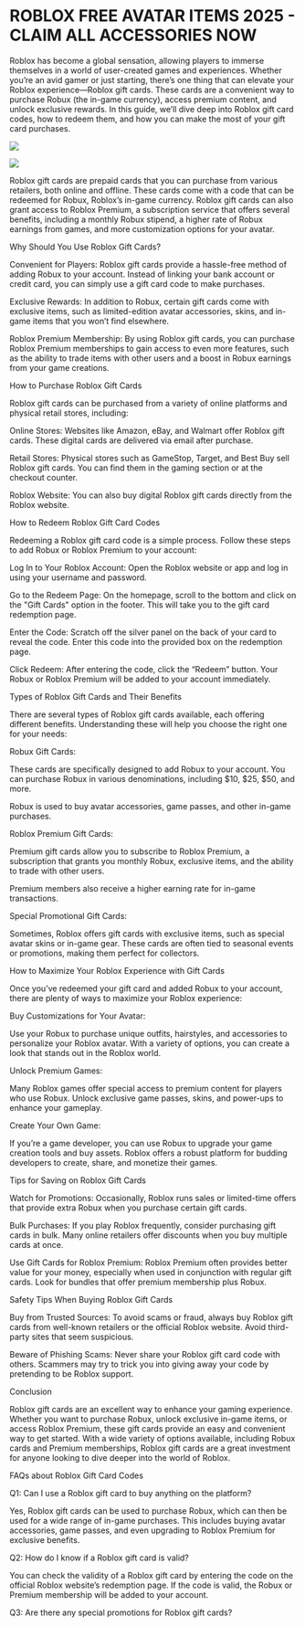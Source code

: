 # ROBLOX FREE AVATAR ITEMS 2025 - CLAIM ALL ACCESSORIES NOW
Roblox has become a global sensation, allowing players to immerse themselves in a world of user-created games and experiences. Whether you’re an avid gamer or just starting, there’s one thing that can elevate your Roblox experience—Roblox gift cards. These cards are a convenient way to purchase Robux (the in-game currency), access premium content, and unlock exclusive rewards. In this guide, we’ll dive deep into Roblox gift card codes, how to redeem them, and how you can make the most of your gift card purchases.

[![](https://pic-png.s3.eu-north-1.amazonaws.com/click-cursor-icon-with-click-here-button-free-png.png)](https://www.apkhub.site/)

[![](https://pic-png.s3.eu-north-1.amazonaws.com/click-cursor-icon-with-click-here-button-free-png.png)](https://www.apkhub.site/)

Roblox gift cards are prepaid cards that you can purchase from various retailers, both online and offline. These cards come with a code that can be redeemed for Robux, Roblox’s in-game currency. Roblox gift cards can also grant access to Roblox Premium, a subscription service that offers several benefits, including a monthly Robux stipend, a higher rate of Robux earnings from games, and more customization options for your avatar.

Why Should You Use Roblox Gift Cards?

Convenient for Players: Roblox gift cards provide a hassle-free method of adding Robux to your account. Instead of linking your bank account or credit card, you can simply use a gift card code to make purchases.

Exclusive Rewards: In addition to Robux, certain gift cards come with exclusive items, such as limited-edition avatar accessories, skins, and in-game items that you won’t find elsewhere.

Roblox Premium Membership: By using Roblox gift cards, you can purchase Roblox Premium memberships to gain access to even more features, such as the ability to trade items with other users and a boost in Robux earnings from your game creations.

How to Purchase Roblox Gift Cards

Roblox gift cards can be purchased from a variety of online platforms and physical retail stores, including:

Online Stores: Websites like Amazon, eBay, and Walmart offer Roblox gift cards. These digital cards are delivered via email after purchase.

Retail Stores: Physical stores such as GameStop, Target, and Best Buy sell Roblox gift cards. You can find them in the gaming section or at the checkout counter.

Roblox Website: You can also buy digital Roblox gift cards directly from the Roblox website.

How to Redeem Roblox Gift Card Codes

Redeeming a Roblox gift card code is a simple process. Follow these steps to add Robux or Roblox Premium to your account:

Log In to Your Roblox Account: Open the Roblox website or app and log in using your username and password.

Go to the Redeem Page: On the homepage, scroll to the bottom and click on the "Gift Cards" option in the footer. This will take you to the gift card redemption page.

Enter the Code: Scratch off the silver panel on the back of your card to reveal the code. Enter this code into the provided box on the redemption page.

Click Redeem: After entering the code, click the “Redeem” button. Your Robux or Roblox Premium will be added to your account immediately.

Types of Roblox Gift Cards and Their Benefits

There are several types of Roblox gift cards available, each offering different benefits. Understanding these will help you choose the right one for your needs:

Robux Gift Cards:

These cards are specifically designed to add Robux to your account. You can purchase Robux in various denominations, including $10, $25, $50, and more.

Robux is used to buy avatar accessories, game passes, and other in-game purchases.

Roblox Premium Gift Cards:

Premium gift cards allow you to subscribe to Roblox Premium, a subscription that grants you monthly Robux, exclusive items, and the ability to trade with other users.

Premium members also receive a higher earning rate for in-game transactions.

Special Promotional Gift Cards:

Sometimes, Roblox offers gift cards with exclusive items, such as special avatar skins or in-game gear. These cards are often tied to seasonal events or promotions, making them perfect for collectors.

How to Maximize Your Roblox Experience with Gift Cards

Once you’ve redeemed your gift card and added Robux to your account, there are plenty of ways to maximize your Roblox experience:

Buy Customizations for Your Avatar:

Use your Robux to purchase unique outfits, hairstyles, and accessories to personalize your Roblox avatar. With a variety of options, you can create a look that stands out in the Roblox world.

Unlock Premium Games:

Many Roblox games offer special access to premium content for players who use Robux. Unlock exclusive game passes, skins, and power-ups to enhance your gameplay.

Create Your Own Game:

If you’re a game developer, you can use Robux to upgrade your game creation tools and buy assets. Roblox offers a robust platform for budding developers to create, share, and monetize their games.

Tips for Saving on Roblox Gift Cards

Watch for Promotions: Occasionally, Roblox runs sales or limited-time offers that provide extra Robux when you purchase certain gift cards.

Bulk Purchases: If you play Roblox frequently, consider purchasing gift cards in bulk. Many online retailers offer discounts when you buy multiple cards at once.

Use Gift Cards for Roblox Premium: Roblox Premium often provides better value for your money, especially when used in conjunction with regular gift cards. Look for bundles that offer premium membership plus Robux.

Safety Tips When Buying Roblox Gift Cards

Buy from Trusted Sources: To avoid scams or fraud, always buy Roblox gift cards from well-known retailers or the official Roblox website. Avoid third-party sites that seem suspicious.

Beware of Phishing Scams: Never share your Roblox gift card code with others. Scammers may try to trick you into giving away your code by pretending to be Roblox support.

Conclusion

Roblox gift cards are an excellent way to enhance your gaming experience. Whether you want to purchase Robux, unlock exclusive in-game items, or access Roblox Premium, these gift cards provide an easy and convenient way to get started. With a wide variety of options available, including Robux cards and Premium memberships, Roblox gift cards are a great investment for anyone looking to dive deeper into the world of Roblox.

FAQs about Roblox Gift Card Codes

Q1: Can I use a Roblox gift card to buy anything on the platform?

Yes, Roblox gift cards can be used to purchase Robux, which can then be used for a wide range of in-game purchases. This includes buying avatar accessories, game passes, and even upgrading to Roblox Premium for exclusive benefits.

Q2: How do I know if a Roblox gift card is valid?

You can check the validity of a Roblox gift card by entering the code on the official Roblox website’s redemption page. If the code is valid, the Robux or Premium membership will be added to your account.

Q3: Are there any special promotions for Roblox gift cards?
